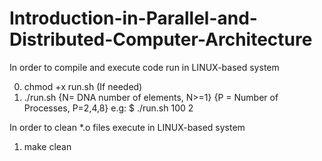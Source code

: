 # Introduction-in-Parallel-and-Distributed-Computer-Architecture

In order to compile and execute code run in LINUX-based system

0) chmod +x run.sh (If needed)
1) ./run.sh {N= DNA number of elements, N>=1}  {P = Number of Processes, P=2,4,8}
    e.g:  $ ./run.sh 100 2

In order to clean *.o files execute in LINUX-based system

1) make clean
